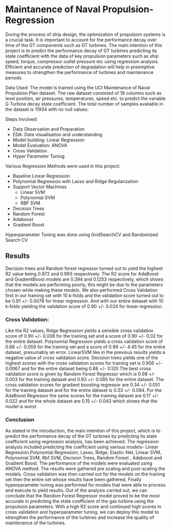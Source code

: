 # Maintanence of Naval Propulsion-Regression
During the process of ship design, the optimization of propulsion systems is a crucial task.  It is important to account for the performance decay over time of the GT components such as GT turbines.  The main intention of this project is to predict the performance decay of GT turbines predicting its state coefficient with the data of key propulsion parameters such as ship speed, torque, compressor outlet pressure etc using regression analysis. Efficient and accurate prediction of degradation will help in preemptive measures to strengthen the performance of turbines and maintenance periods.

Data Used: The model is trained using the UCI Maintenance of Naval Propulsion Plan dataset. The raw dataset consisted of 18 columns such as level position, air pressures, temperatures, speed etc. to predict the variable G Turbine decay state coefficient. The total number of samples available in the dataset is 11934 with no null values.


Steps Involved:
* Data Observation and Preparation
* EDA: Data visualisation and understanding
* Model building: Linear Regression
* Model Evaluation: ANOVA
* Cross Validation
* Hyper Parameter Tuning

Various Regression Methods were used in this project:
* Baseline Linear Regression
*  Polynomial Regression with Lasso and Ridge Regularization
*  Support Vector Machines
   *  Linear SVM
   *  Polynomial SVM
   *  RBF SVM
*  Decision Trees
*  Random Forest
*  Adaboost
*  Gradient Boost

Hyperparameter Tuning was done using GridSearchCV and Randomized Search CV

## Results
Decision trees and Random forest regressor turned out to yield the highest  R2 value being 0.972 and 0.993 respectively. 
The R2 score for AdaBoost and GradientBoost models are 0.394 and 0.1253 respectively, which shows that the models are performing poorly, this might be due to the parameters chosen while making these models.
We also performed Cross Validation first in our training set with 10 k-folds and the validation score turned out to be  0.91 +/-  0.0078 for linear regression.
And with our entire dataset with 10 k-folds yielding the validation score of  0.90 +/- 0.024 for linear regression. 

### Cross Validation:
Like the R2  values, Ridge Regression yields a sensible cross validation score of 0.90 +/- 0.008 for the training set and a score of 0.90 +/- 0.02 for the entire dataset. 
Polynomial Regression yields a cross validation score of 0.68 +/- 0.059 for the training set and a score of 0.99 +/- 4.45 for the entire dataset, presumably an error. 
LinearSVM like in the previous results yields a negative value of cross validation score.
Decision trees yields one of the highest scores with the cross validation scores for training set is  0.956 +/- 0.0067  and for the entire dataset being  0.88 +/- 0.120
The best cross validation score is given by Random Forest Regressor which is 0.98 +/- 0.003 for the training dataset and 0.93 +/- 0.085 for the entire dataset.
The cross validation scores for gradient boosting regressor are 0.34 +/- 0.051 for the training dataset and for the entire dataset is 0.33 +/- 0.084.
For the AdaBoost Regressor the same scores for the training dataset are 0.17 +/- 0.022 and for the whole dataset are 0.15 +/- 0.043 which shows that the model is worst

### Conclusion
As stated in the introduction, the main intention of this project, which is to  predict the performance decay of the GT turbines by predicting its state coefficient using regression analysis, has been achieved. The regression analysis included predicting the coefficient using various models- Linear Regression,Polynomial Regression, Lasso, Ridge, Elastic-Net, Linear SVM, Polynomial SVM, Rbf SVM, Decision Trees, Random Forest , Adaboost and Gradient Boost. The performance of the models were evaluated using ANOVA method. The results were gathered pre scaling and post-scaling the models.
Cross validation was then carried out for the models on the training set then the entire set whose results have been gathered. Finally hyperparameter tuning was performed for models that were able to process and execute to yield results. 
Out of the analysis carried out, we can conclude that the Random Forest Regressor model proved to be the most accurate in predicting the state coefficient of the gas turbine using the propulsion parameters. With a  high R2 score and continued high scores in cross validation and hyperparameter tuning, we can deploy this model to strengthen the performance of the turbines and increase the quality of maintenance of the turbines.

